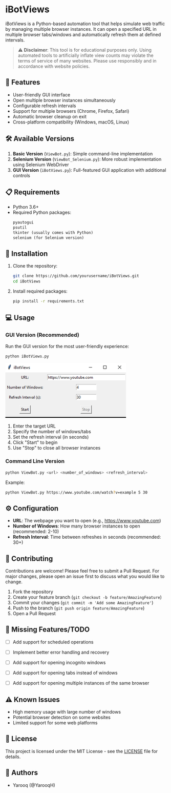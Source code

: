 # iBotViews

iBotViews is a Python-based automation tool that helps simulate web traffic by managing multiple browser instances. It can open a specified URL in multiple browser tabs/windows and automatically refresh them at defined intervals.

> ⚠️ **Disclaimer**: This tool is for educational purposes only. Using automated tools to artificially inflate view counts may violate the terms of service of many websites. Please use responsibly and in accordance with website policies.

## 🌟 Features

- User-friendly GUI interface
- Open multiple browser instances simultaneously
- Configurable refresh intervals
- Support for multiple browsers (Chrome, Firefox, Safari)
- Automatic browser cleanup on exit
- Cross-platform compatibility (Windows, macOS, Linux)

## 🛠️ Available Versions

1. **Basic Version** (`ViewBot.py`): Simple command-line implementation
2. **Selenium Version** (`ViewBot_Selenium.py`): More robust implementation using Selenium WebDriver
3. **GUI Version** (`iBotViews.py`): Full-featured GUI application with additional controls

## 📋 Requirements

- Python 3.6+
- Required Python packages:
  ```
  pyautogui
  psutil
  tkinter (usually comes with Python)
  selenium (for Selenium version)
  ```

## 🚀 Installation

1. Clone the repository:
   ```bash
   git clone https://github.com/yourusername/iBotViews.git
   cd iBotViews
   ```

2. Install required packages:
   ```bash
   pip install -r requirements.txt
   ```

## 💻 Usage

### GUI Version (Recommended)
Run the GUI version for the most user-friendly experience:
```bash
python iBotViews.py
```

![iBotViews GUI Interface](screenshots/ibotviews_gui.png)

1. Enter the target URL
2. Specify the number of windows/tabs
3. Set the refresh interval (in seconds)
4. Click "Start" to begin
5. Use "Stop" to close all browser instances

### Command Line Version
```bash
python ViewBot.py <url> <number_of_windows> <refresh_interval>
```

Example:
```bash
python ViewBot.py https://www.youtube.com/watch?v=example 5 30
```


## ⚙️ Configuration

- **URL**: The webpage you want to open (e.g., https://www.youtube.com)
- **Number of Windows**: How many browser instances to open (recommended: 2-10)
- **Refresh Interval**: Time between refreshes in seconds (recommended: 30+)

## 🤝 Contributing

Contributions are welcome! Please feel free to submit a Pull Request. For major changes, please open an issue first to discuss what you would like to change.

1. Fork the repository
2. Create your feature branch (`git checkout -b feature/AmazingFeature`)
3. Commit your changes (`git commit -m 'Add some AmazingFeature'`)
4. Push to the branch (`git push origin feature/AmazingFeature`)
5. Open a Pull Request

## 📝 Missing Features/TODO

- [ ] Add support for scheduled operations
- [ ] Implement better error handling and recovery
- [ ] Add support for opening incognito windows
- [ ] Add support for opening tabs instead of windows
- [ ] Add support for opening multiple instances of the same browser


## ⚠️ Known Issues

- High memory usage with large number of windows
- Potential browser detection on some websites
- Limited support for some web platforms

## 📄 License

This project is licensed under the MIT License - see the [LICENSE](LICENSE) file for details.

## 👥 Authors

- Yarooq (@YarooqH)
